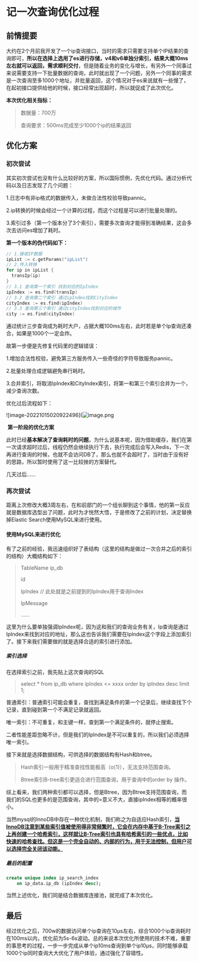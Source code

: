 # 记一次查询优化过程

## 前情提要

大约在2个月前我开发了一个ip查询接口，当时的需求只需要支持单个IP结果的查询即可，**所以在选择上选用了es进行存储，v4和v6单独分索引，结果大概10ms左右就可以返回，需求顺利交付**，但是随着业务的变化与增长，有另外一个同事过来说需要支持一下批量数据的查询，此时就出现了一个问题，另外一个同事的需求是一次查询至多1000个地址，并批量返回，这个情况对于es来说就有一些慢了，在起初接口提供给他的时候，接口经常出现超时，所以就促成了此次优化。

**本次优化相关指标：**

> 数据量：700万
>
> 查询要求：500ms完成至少1000个ip的结果返回

## 优化方案

### 初次尝试

其实初次尝试也没有什么比较好的方案，所以国际惯例，先优化代码。通过分析代码以及日志发现了几个问题：

1.日志中有非ip格式的数据传入，未做合法性校验导致pannic。

2.ip转换的时候会经过一个计算的过程，而这个过程是可以进行批量处理的。

3.索引过多（第一个版本分了3个索引），需要多次查询才能得到准确结果，这会多次去访问es增加了耗时。

**第一个版本的伪代码如下：**

```go
// 1.接收IP数据
ipList := c.getParams("ipList")  
// 2.传入转换
for ip in ipList {
  transIp(ip)
}
// 3.1 查询第一个索引 找到对应的IpIndex
ipIndex := es.find(transIp)
// 3.2 查询第二个索引 通过ipIndex找到CityIndex
cityIndex := es.find(ipIndex)
// 3.3 查询第三个索引 通过cityIndex找到对应的城市
city := es.find(cityIndex)
```

通过统计三步查询成为耗时大户，占据大概100ms左右，此时若是单个Ip查询还凑合，如果是1000个一定会炸。

故第一步便是先修复代码里的逻辑错误：

1.增加合法性校验，避免第三方服务传入一些奇怪的字符导致服务pannic。

2.批量处理合成逻辑避免串行耗时。

3.合并索引，将取消IpIndex和CityIndex索引，将第一和第三个索引合并为一个，减少查询次数。

优化过后流程如下：

![image-20221015020922496](![image.png](https://p9-juejin.byteimg.com/tos-cn-i-k3u1fbpfcp/1b14ee01a3764ecebb5e7eaaae01a362~tplv-k3u1fbpfcp-zoom-in-crop-mark:3024:0:0:0.awebp?)

​																							**第一阶段的优化方案**

此时已经**基本解决了查询耗时的问题**，为什么说基本呢，因为借助缓存，我们在第一次请求超时过后，线程仍然会继续执行下去，执行完成后会写入Redis，下一次再进行查询的时候，也就不会访问DB了，那么也就不会超时了，当时由于没有好的思路，所以暂时使用了这一比较挫的方案替代。

几天过后……

### 再次尝试

距离上次修改大概3周左右，在和前部门的一个组长聊到这个事情，他的第一反应就是数据库选型出了问题，此时为才恍然大悟，于是修改了之前的计划，决定替换掉Elastic Search使用MySQL来进行使用。

#### 使用MySQL来进行优化

有了之前的经验，我迅速组织好了表结构（这里的结构是做过一次合并之后的索引的结构）大概结构如下：

> TableName ip_db
>
>  id
>
> IpIndex         // 此处就是之前提到的IpIndex用于查询Index
>
> IpMessage
>
> ……                                                                                                                                                                                                                                                                                                                                                                                                                                                                                                                                                                                                            

这里为什么要单独强调IpIndex呢，因为这和我们的查询业务有关，Ip查询是通过IpIndex来找到对应的地址，那么这也告诉我们需要在IpIndex这个字段上添加索引了。接下来我们需要做的就是选择合适的索引进行添加。

##### 索引选择

在选择索引之前，我先贴上这次查询的SQL

> select * from ip_db where ipIndex <= xxxx order by ipIndex desc limit 1;

普通索引：普通索引可能会重复，查找到满足条件的第一个记录后，继续查找下个记录，直到碰到第一个不满足记录就返回。

唯一索引：不可重复，和主键一样，查到第一个满足条件的，就停止搜索。

二者性能差距忽略不计，但是我们的IpIndex是不可以重复的，所以我们必须选择唯一索引。

接下来就是选择数据结构，可供选择的数据结构有Hash和btree。

> Hash索引一般用于精准查找性能极高（o(1)），无法支持范围查询。
>
> Btree索引B-tree索引更适合进行范围查询，用于查询中的order by 操作。

综上看来，我们两种索引都可以选择，但是Btree，因为Btree支持范围查询，而我们的SQL也更多的是范围查询，其中的=意义不大，直接ipIndex相等的概率很小。

当然mysql的InnoDB中存在一种优化机制，我们称之为自适应Hash索引，**<u>当InnoDB注意到某些索引值被使用得非常频繁时，它会在内存中基于B-Tree索引之上再创建一个哈希索引，这样就让B-Tree索引也具有哈希索引的一些优点，比如快速的哈希查找。但这是一个完全自动的、内部的行为，用于无法控制，但用户可以选择完全关闭该动能。</u>**

##### 最后的配置

```sql
create unique index ip_search_index
    on ip_data.ip_db (ipIndex desc);
```

当然上述优化，我们同是结合数据库连接池，就完成了本次优化。

## 最后

经过优化之后，700w的数据访问单个ip查询在10μs左右，综合1000个ip查询耗时在100ms以内，优化前为5s-6s波动。总的来说本次优化所使用的技术不难，重要的事思考的过程，一步一步完成从单个ip10ms查询到单个ip10μs，同时能够承载1000个ip同时查询大大优化了用户体验，通过强化了容错性。